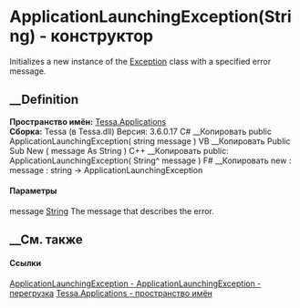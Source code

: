 # ApplicationLaunchingException(String) - конструктор
Initializes a new instance of the
[Exception](https://learn.microsoft.com/dotnet/api/system.exception) class
with a specified error message.
##  __Definition
 **Пространство имён:** [Tessa.Applications](N_Tessa_Applications.htm)  
 **Сборка:** Tessa (в Tessa.dll) Версия: 3.6.0.17
C# __Копировать
     public ApplicationLaunchingException(
    	string message
    )
VB __Копировать
     Public Sub New ( 
    	message As String
    )
C++ __Копировать
     public:
    ApplicationLaunchingException(
    	String^ message
    )
F# __Копировать
     new : 
            message : string -> ApplicationLaunchingException
#### Параметры
message [String](https://learn.microsoft.com/dotnet/api/system.string)
    The message that describes the error.
##  __См. также
#### Ссылки
[ApplicationLaunchingException -
](T_Tessa_Applications_ApplicationLaunchingException.htm)
[ApplicationLaunchingException -
перегрузка](Overload_Tessa_Applications_ApplicationLaunchingException__ctor.htm)
[Tessa.Applications - пространство имён](N_Tessa_Applications.htm)
